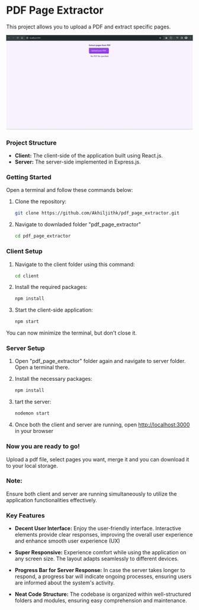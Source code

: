 # PDF Page Extractor

This project allows you to upload a PDF and extract specific pages.

![Screenhots](tScreenshots/1.jpg)

### Project Structure

- **Client:** The client-side of the application built using React.js.
- **Server:** The server-side implemented in Express.js.

### Getting Started

Open a terminal and follow these commands below:

1. Clone the repository:
   ```bash
   git clone https://github.com/Akhiljithk/pdf_page_extractor.git
2. Navigate to downladed folder "pdf_page_extractor"
   ```bash
   cd pdf_page_extractor
   
### Client Setup
1. Navigate to the client folder using this command:
   ```bash
   cd client
2. Install the required packages:
   ```bash
   npm install
3. Start the client-side application:
   ```bash
   npm start
   
You can now minimize the terminal, but don't close it.  

### Server Setup

1. Open "pdf_page_extractor" folder again and navigate to server folder. Open a terminal there.
   
2. Install the necessary packages:
   ```bash
   npm install
3. tart the server:
   ```bash
   nodemon start
4. Once both the client and server are running, open [http://localhost:3000](http://localhost:3000) in your browser

### Now you are ready to go! 
Upload a pdf file, select pages you want, merge it and you can download it to your local storage.  

### Note: 
Ensure both client and server are running simultaneously to utilize the application functionalities effectively.

### Key Features

- **Decent User Interface:** Enjoy the user-friendly interface. Interactive elements provide clear responses, improving the overall user experience and enhance smooth user experience (UX)
  
- **Super Responsive:** Experience comfort while using the application on any screen size. The layout adapts seamlessly to different devices.

- **Progress Bar for Server Response:** In case the server takes longer to respond, a progress bar will indicate ongoing processes, ensuring users are informed about the system's activity.

- **Neat Code Structure:** The codebase is organized within well-structured folders and modules, ensuring easy comprehension and maintenance.




